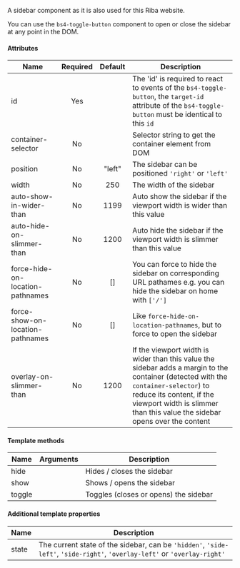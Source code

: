 A sidebar component as it is also used for this Riba website.

You can use the `bs4-toggle-button` component to open or close the sidebar at any point in the DOM.

#### Attributes

| Name                             | Required | Default |  Description                                                               |
| -------------------------------- |:--------:|:-------:| -------------------------------------------------------------------------- |
| id                               | Yes      |         | The 'id' is required to react to events of the `bs4-toggle-button`, the `target-id` attribute of the `bs4-toggle-button` must be identical to this `id` |
| container-selector               | No       |         | Selector string to get the container element from DOM                      |
| position                         | No       | "left"  | The sidebar can be positioned `'right'` or `'left'`                        |
| width                            | No       | 250     | The width of the sidebar                                                   |
| auto-show-in-wider-than          | No       | 1199    | Auto show the sidebar if the viewport width is wider than this value       |
| auto-hide-on-slimmer-than        | No       | 1200    | Auto hide the sidebar if the viewport width is slimmer than this value     |
| force-hide-on-location-pathnames | No       | []      | You can force to hide the sidebar on corresponding URL pathames e.g. you can hide the sidebar on home with `['/']` |
| force-show-on-location-pathnames | No       | []      | Like `force-hide-on-location-pathnames`, but to force to open the sidebar  |
| overlay-on-slimmer-than          | No       | 1200    | If the viewport width is wider than this value the sidebar adds a margin to the container (detected with the `container-selector`) to reduce its content, if the viewport width is slimmer than this value the sidebar opens over the content |

#### Template methods

| Name                             | Arguments |  Description                                                           |
| -------------------------------- |:---------:| ---------------------------------------------------------------------- |
| hide                             |           | Hides / closes the sidebar                                             |
| show                             |           | Shows / opens the sidebar                                              |
| toggle                           |           | Toggles (closes or opens) the sidebar                                  |

#### Additional template properties

| Name                             |  Description                                                                                                              |
| -------------------------------- | ------------------------------------------------------------------------------------------------------------------------- |
| state                            | The current state of the sidebar, can be `'hidden'`, `'side-left'`, `'side-right'`, `'overlay-left'` or `'overlay-right'` |

<rv-bind-content class="pt-3">
  <template>
    <rv-example-tabs handle="bs4-sidebar-component" class="pt-3">
      <template type="single-html-file">
        <div>
          <bs4-sidebar id="example-sidebar" container-selector="#example-sidebar-container" position="right" class="p-3">
            <div rv-hide="isClosed" rv-on-click="hide" class="d-flex justify-content-center">
              <bs4-icon src="{{ 'icon_close.svg' | asset_url }}" size="32"></bs4-icon>
            </div>
            <p class="text-center">Hello World!</p>
          </bs4-sidebar>
          <div id="example-sidebar-container">
            <bs4-toggle-button target-id="example-sidebar" class="d-flex justify-content-center">
              <div rv-show="isClosed" rv-on-click="toggle">
                <bs4-icon src="{{ 'icon_menu.svg' | asset_url }}" size="32"></bs4-icon>
              </div>
              <div rv-hide="isClosed" rv-on-click="toggle">
                <bs4-icon src="{{ 'icon_close.svg' | asset_url }}" size="32"></bs4-icon>
              </div>
            </bs4-toggle-button>
            <p class="text-center">Brownie marshmallow powder apple pie bear claw jujubes. Cake sweet roll marzipan. Chocolate cake carrot cake ice cream cake ice cream sesame snaps cake. Jelly-o biscuit jelly beans sweet roll soufflé apple pie. Powder soufflé sugar plum soufflé chocolate bar liquorice oat cake. Halvah powder pudding tart marshmallow. Cake jujubes cookie ice cream danish chupa chups bear claw candy croissant. Caramels fruitcake bonbon bonbon. Fruitcake marshmallow sesame snaps icing oat cake apple pie gummies toffee. Icing bear claw chocolate bar oat cake chocolate dragée apple pie. Jelly-o jelly-o macaroon jujubes lollipop carrot cake lemon drops cake biscuit. Cotton candy muffin gingerbread chupa chups.</p>
          </div>
        </div>
      </template>
    </rv-example-tabs>
  </template>
</rv-bind-content>
